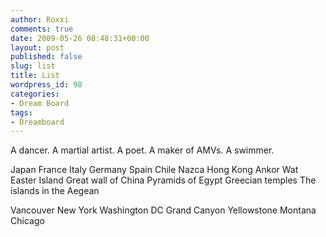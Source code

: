 ```yaml
---
author: Roxxi
comments: true
date: 2009-05-26 08:48:31+00:00
layout: post
published: false
slug: list
title: List
wordpress_id: 98
categories:
- Dream Board
tags:
- Dreamboard
---
```


A dancer.
A martial artist.
A poet.
A maker of AMVs.
A swimmer.

Japan
France
Italy
Germany
Spain
Chile
Nazca
Hong Kong
Ankor Wat
Easter Island
Great wall of China
Pyramids of Egypt
Greecian temples
The islands in the Aegean

Vancouver
New York
Washington DC
Grand Canyon
Yellowstone
Montana
Chicago

